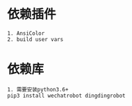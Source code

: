# 依赖插件

```text
1. AnsiColor
2. build user vars
```

# 依赖库

```text
1. 需要安装python3.6+
pip3 install wechatrobot dingdingrobot
```

